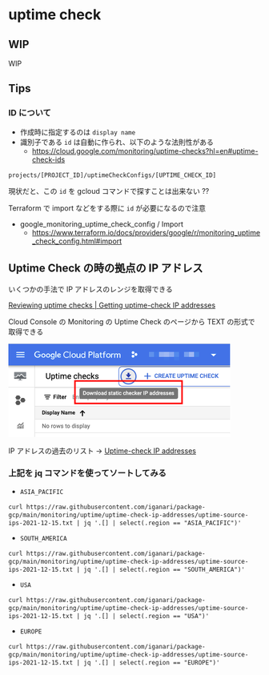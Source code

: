 # uptime check

## WIP

WIP

## Tips

### ID について

+ 作成時に指定するのは `display name`
+ 識別子である `id` は自動に作られ、以下のような法則性がある
  + https://cloud.google.com/monitoring/uptime-checks?hl=en#uptime-check-ids

```
projects/[PROJECT_ID]/uptimeCheckConfigs/[UPTIME_CHECK_ID]
```

現状だと、この `id` を gcloud コマンドで探すことは出来ない ??

Terraform で import などをする際に `id` が必要になるので注意

+ google_monitoring_uptime_check_config / Import
  + https://www.terraform.io/docs/providers/google/r/monitoring_uptime_check_config.html#import

## Uptime Check の時の拠点の IP アドレス

いくつかの手法で IP アドレスのレンジを取得できる

[Reviewing uptime checks | Getting uptime-check IP addresses](https://cloud.google.com/monitoring/uptime-checks/using-uptime-checks#get-ips)

Cloud Console の Monitoring の Uptime Check のページから TEXT の形式で取得できる

![](./01.png)

IP アドレスの過去のリスト -> [Uptime-check IP addresses](./uptime-check-ip-addresses)

### 上記を jq コマンドを使ってソートしてみる

+ `ASIA_PACIFIC`

```
curl https://raw.githubusercontent.com/iganari/package-gcp/main/monitoring/uptime/uptime-check-ip-addresses/uptime-source-ips-2021-12-15.txt | jq '.[] | select(.region == "ASIA_PACIFIC")'
```

+ `SOUTH_AMERICA`

```
curl https://raw.githubusercontent.com/iganari/package-gcp/main/monitoring/uptime/uptime-check-ip-addresses/uptime-source-ips-2021-12-15.txt | jq '.[] | select(.region == "SOUTH_AMERICA")'
```

+ `USA`

```
curl https://raw.githubusercontent.com/iganari/package-gcp/main/monitoring/uptime/uptime-check-ip-addresses/uptime-source-ips-2021-12-15.txt | jq '.[] | select(.region == "USA")'
```

+ `EUROPE`

```
curl https://raw.githubusercontent.com/iganari/package-gcp/main/monitoring/uptime/uptime-check-ip-addresses/uptime-source-ips-2021-12-15.txt | jq '.[] | select(.region == "EUROPE")'
```
